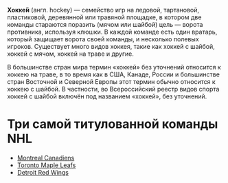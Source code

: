 **Хокке́й** (англ. hockey) — семейство игр на ледовой, тартановой, пластиковой, деревянной или травяной площадке, в котором две команды стараются поразить (мячом или шайбой) цель — ворота противника, используя клюшки. В каждой команде есть один вратарь, который защищает ворота своей команды, и несколько полевых игроков. Существует много видов хоккея, такие как хоккей с шайбой, хоккей с мячом, хоккей на траве и другие.

В большинстве стран мира термин «хоккей» без уточнений относится к хоккею на траве, в то время как в США, Канаде, России и большинстве стран Восточной и Северной Европы этот термин обычно относится к хоккею с шайбой. В частности, во Всероссийский реестр видов спорта хоккей с шайбой включён под названием «хоккей», без уточнений.

# Три самой титулованной команды NHL

* [Montreal Canadiens](Montreal_Canadiens.md)
* [Toronto Maple Leafs](Toronto_Maple_Leafs.md) 
* [Detroit Red Wings](Detriot_Red_Wings.md)


